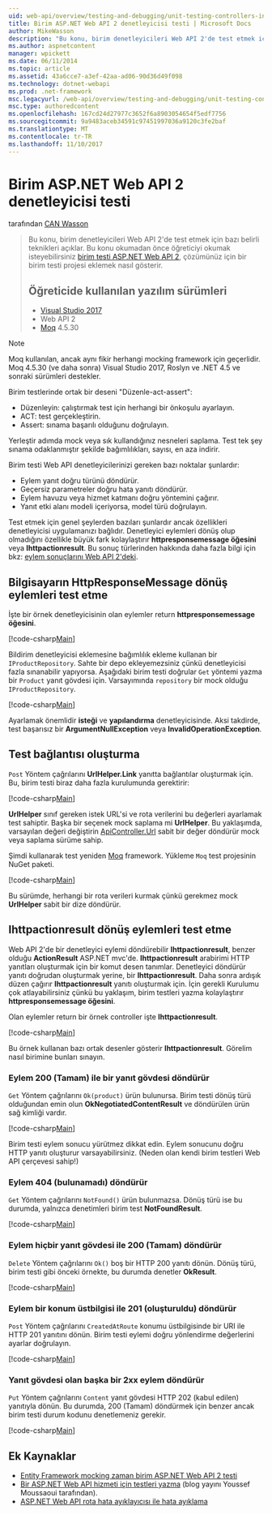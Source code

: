 ```yaml
---
uid: web-api/overview/testing-and-debugging/unit-testing-controllers-in-web-api
title: Birim ASP.NET Web API 2 denetleyicisi testi | Microsoft Docs
author: MikeWasson
description: "Bu konu, birim denetleyicileri Web API 2'de test etmek için bazı belirli teknikleri açıklar. Bu konu okumadan önce birim öğretici okumak isteyebilirsiniz..."
ms.author: aspnetcontent
manager: wpickett
ms.date: 06/11/2014
ms.topic: article
ms.assetid: 43a6cce7-a3ef-42aa-ad06-90d36d49f098
ms.technology: dotnet-webapi
ms.prod: .net-framework
msc.legacyurl: /web-api/overview/testing-and-debugging/unit-testing-controllers-in-web-api
msc.type: authoredcontent
ms.openlocfilehash: 167cd24d27977c3652f6a8903054654f5edf7756
ms.sourcegitcommit: 9a9483aceb34591c97451997036a9120c3fe2baf
ms.translationtype: MT
ms.contentlocale: tr-TR
ms.lasthandoff: 11/10/2017
---
```

<a name="unit-testing-controllers-in-aspnet-web-api-2"></a>Birim ASP.NET Web API 2 denetleyicisi testi
====================
tarafından [CAN Wasson](https://github.com/MikeWasson)

> Bu konu, birim denetleyicileri Web API 2'de test etmek için bazı belirli teknikleri açıklar. Bu konu okumadan önce öğreticiyi okumak isteyebilirsiniz [birim testi ASP.NET Web API 2](unit-testing-with-aspnet-web-api.md), çözümünüz için bir birim testi projesi eklemek nasıl gösterir.
> 
> ## <a name="software-versions-used-in-the-tutorial"></a>Öğreticide kullanılan yazılım sürümleri
> 
> - [Visual Studio 2017](https://www.visualstudio.com/vs/)
> - Web API 2
> - [Moq](https://github.com/Moq) 4.5.30

> [!NOTE]
> Moq kullanılan, ancak aynı fikir herhangi mocking framework için geçerlidir. Moq 4.5.30 (ve daha sonra) Visual Studio 2017, Roslyn ve .NET 4.5 ve sonraki sürümleri destekler.

Birim testlerinde ortak bir deseni &quot;Düzenle-act-assert&quot;:

- Düzenleyin: çalıştırmak test için herhangi bir önkoşulu ayarlayın.
- ACT: test gerçekleştirin.
- Assert: sınama başarılı olduğunu doğrulayın.

Yerleştir adımda mock veya sık kullandığınız nesneleri saplama. Test tek şey sınama odaklanmıştır şekilde bağımlılıkları, sayısı, en aza indirir.

Birim testi Web API denetleyicilerinizi gereken bazı noktalar şunlardır:

- Eylem yanıt doğru türünü döndürür.
- Geçersiz parametreler doğru hata yanıtı döndürür.
- Eylem havuzu veya hizmet katmanı doğru yöntemini çağırır.
- Yanıt etki alanı modeli içeriyorsa, model türü doğrulayın.

Test etmek için genel şeylerden bazıları şunlardır ancak özellikleri denetleyicisi uygulamanızı bağlıdır. Denetleyici eylemleri dönüş olup olmadığını özellikle büyük fark kolaylaştırır **httpresponsemessage öğesini** veya **Ihttpactionresult**. Bu sonuç türlerinden hakkında daha fazla bilgi için bkz: [eylem sonuçlarını Web API 2'deki](../getting-started-with-aspnet-web-api/action-results.md).

## <a name="testing-actions-that-return-httpresponsemessage"></a>Bilgisayarın HttpResponseMessage dönüş eylemleri test etme

İşte bir örnek denetleyicisinin olan eylemler return **httpresponsemessage öğesini**.

[!code-csharp[Main](unit-testing-controllers-in-web-api/samples/sample1.cs)]

Bildirim denetleyicisi eklemesine bağımlılık ekleme kullanan bir `IProductRepository`. Sahte bir depo ekleyemezsiniz çünkü denetleyicisi fazla sınanabilir yapıyorsa. Aşağıdaki birim testi doğrular `Get` yöntemi yazma bir `Product` yanıt gövdesi için. Varsayımında `repository` bir mock olduğu `IProductRepository`.

[!code-csharp[Main](unit-testing-controllers-in-web-api/samples/sample2.cs)]

Ayarlamak önemlidir **isteği** ve **yapılandırma** denetleyicisinde. Aksi takdirde, test başarısız bir **ArgumentNullException** veya **InvalidOperationException**.

## <a name="testing-link-generation"></a>Test bağlantısı oluşturma

`Post` Yöntem çağrılarını **UrlHelper.Link** yanıtta bağlantılar oluşturmak için. Bu, birim testi biraz daha fazla kurulumunda gerektirir:

[!code-csharp[Main](unit-testing-controllers-in-web-api/samples/sample3.cs)]

**UrlHelper** sınıf gereken istek URL'si ve rota verilerini bu değerleri ayarlamak test sahiptir. Başka bir seçenek mock saplama mi **UrlHelper**. Bu yaklaşımda, varsayılan değeri değiştirin [ApiController.Url](https://msdn.microsoft.com/en-us/library/system.web.http.apicontroller.url.aspx) sabit bir değer döndürür mock veya saplama sürüme sahip.

Şimdi kullanarak test yeniden [Moq](https://github.com/Moq) framework. Yükleme `Moq` test projesinin NuGet paketi.

[!code-csharp[Main](unit-testing-controllers-in-web-api/samples/sample4.cs)]

Bu sürümde, herhangi bir rota verileri kurmak çünkü gerekmez mock **UrlHelper** sabit bir dize döndürür.


## <a name="testing-actions-that-return-ihttpactionresult"></a>Ihttpactionresult dönüş eylemleri test etme

Web API 2'de bir denetleyici eylemi döndürebilir **Ihttpactionresult**, benzer olduğu **ActionResult** ASP.NET mvc'de. **Ihttpactionresult** arabirimi HTTP yanıtları oluşturmak için bir komut desen tanımlar. Denetleyici döndürür yanıtı doğrudan oluşturmak yerine, bir **Ihttpactionresult**. Daha sonra ardışık düzen çağırır **Ihttpactionresult** yanıtı oluşturmak için. İçin gerekli Kurulumu çok atlayabilirsiniz çünkü bu yaklaşım, birim testleri yazma kolaylaştırır **httpresponsemessage öğesini**.

Olan eylemler return bir örnek controller işte **Ihttpactionresult**.

[!code-csharp[Main](unit-testing-controllers-in-web-api/samples/sample5.cs)]

Bu örnek kullanan bazı ortak desenler gösterir **Ihttpactionresult**. Görelim nasıl birimine bunları sınayın.

### <a name="action-returns-200-ok-with-a-response-body"></a>Eylem 200 (Tamam) ile bir yanıt gövdesi döndürür

`Get` Yöntem çağrılarını `Ok(product)` ürün bulunursa. Birim testi dönüş türü olduğundan emin olun **OkNegotiatedContentResult** ve döndürülen ürün sağ kimliği vardır.

[!code-csharp[Main](unit-testing-controllers-in-web-api/samples/sample6.cs)]

Birim testi eylem sonucu yürütmez dikkat edin. Eylem sonucunu doğru HTTP yanıtı oluşturur varsayabilirsiniz. (Neden olan kendi birim testleri Web API çerçevesi sahip!)

### <a name="action-returns-404-not-found"></a>Eylem 404 (bulunamadı) döndürür

`Get` Yöntem çağrılarını `NotFound()` ürün bulunmazsa. Dönüş türü ise bu durumda, yalnızca denetimleri birim test **NotFoundResult**.

[!code-csharp[Main](unit-testing-controllers-in-web-api/samples/sample7.cs)]

### <a name="action-returns-200-ok-with-no-response-body"></a>Eylem hiçbir yanıt gövdesi ile 200 (Tamam) döndürür

`Delete` Yöntem çağrılarını `Ok()` boş bir HTTP 200 yanıtı dönün. Dönüş türü, birim testi gibi önceki örnekte, bu durumda denetler **OkResult**.

[!code-csharp[Main](unit-testing-controllers-in-web-api/samples/sample8.cs)]

### <a name="action-returns-201-created-with-a-location-header"></a>Eylem bir konum üstbilgisi ile 201 (oluşturuldu) döndürür

`Post` Yöntem çağrılarını `CreatedAtRoute` konumu üstbilgisinde bir URI ile HTTP 201 yanıtını dönün. Birim testi eylemi doğru yönlendirme değerlerini ayarlar doğrulayın.

[!code-csharp[Main](unit-testing-controllers-in-web-api/samples/sample9.cs)]

### <a name="action-returns-another-2xx-with-a-response-body"></a>Yanıt gövdesi olan başka bir 2xx eylem döndürür

`Put` Yöntem çağrılarını `Content` yanıt gövdesi HTTP 202 (kabul edilen) yanıtıyla dönün. Bu durumda, 200 (Tamam) döndürmek için benzer ancak birim testi durum kodunu denetlemeniz gerekir.

[!code-csharp[Main](unit-testing-controllers-in-web-api/samples/sample10.cs)]

## <a name="additional-resources"></a>Ek Kaynaklar

- [Entity Framework mocking zaman birim ASP.NET Web API 2 testi](mocking-entity-framework-when-unit-testing-aspnet-web-api-2.md)
- [Bir ASP.NET Web API hizmeti için testleri yazma](https://blogs.msdn.com/b/youssefm/archive/2013/01/28/writing-tests-for-an-asp-net-webapi-service.aspx) (blog yayını Youssef Moussaoui tarafından).
- [ASP.NET Web API rota hata ayıklayıcısı ile hata ayıklama](https://blogs.msdn.com/b/webdev/archive/2013/04/04/debugging-asp-net-web-api-with-route-debugger.aspx)
